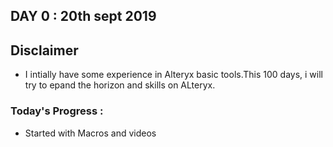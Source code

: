 ## DAY 0 : 20th sept 2019

## Disclaimer
- I intially have some experience in Alteryx basic tools.This 100 days, i will try to epand the horizon and skills on ALteryx.

### Today's Progress :
- Started with Macros and videos 

